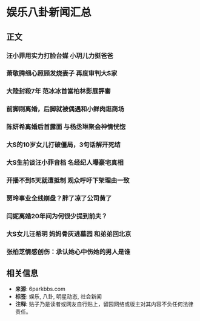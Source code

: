 # 娱乐八卦新闻汇总

## 正文

### 汪小菲用实力打脸台媒 小玥儿力挺爸爸

### 萧敬腾细心照顾发烧妻子 再度审判大S家

### 大陸封殺7年 范冰冰首當柏林影展評審

### 前脚刚离婚，后脚就被偶遇和小鲜肉逛商场

### 陈妍希离婚后首露面 与杨丞琳聚会神情恍惚

### 大S的10岁女儿打破僵局，3句话解开死结

### 大S生前谈汪小菲音档 名经纪人曝豪宅真相

### 开播不到5天就遭抵制 观众呼吁下架理由一致

### 贾玲事业全线崩盘？胖了凉了公司黄了

### 闫妮离婚20年间为何很少提到前夫？

### 大S女儿汪希玥 妈妈骨灰进墓园 和弟弟回北京

### 张柏芝情感创伤：承认她心中伤她的男人是谁

## 相关信息

- **来源**: 6parkbbs.com
- **标签**: 娱乐, 八卦, 明星动态, 社会新闻
- **注释**: 贴子乃是读者或网友自行贴上，留园网络或版主对其内容不负任何法律责任。